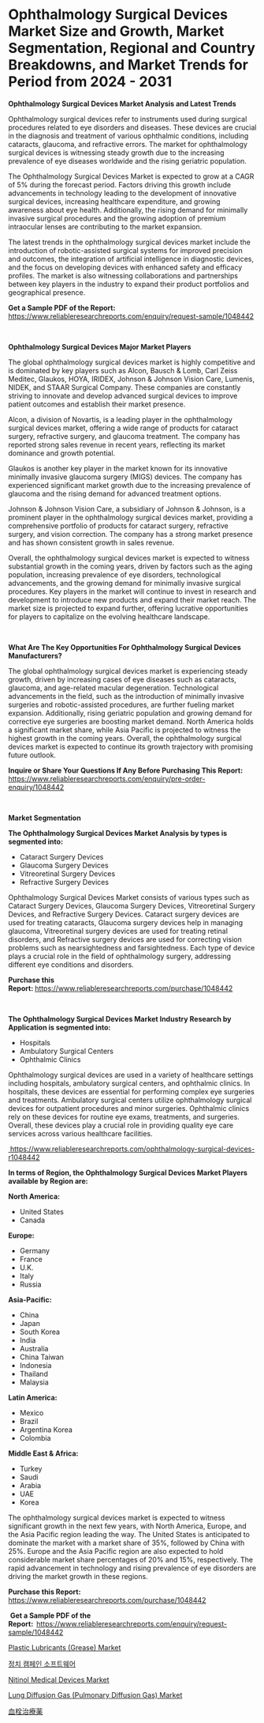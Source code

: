 <p><h1>Ophthalmology Surgical Devices Market Size and Growth, Market Segmentation, Regional and Country Breakdowns, and Market Trends for Period from 2024 -  2031</h1></p><p><strong>Ophthalmology Surgical Devices Market Analysis and Latest Trends</strong></p>
<p><p>Ophthalmology surgical devices refer to instruments used during surgical procedures related to eye disorders and diseases. These devices are crucial in the diagnosis and treatment of various ophthalmic conditions, including cataracts, glaucoma, and refractive errors. The market for ophthalmology surgical devices is witnessing steady growth due to the increasing prevalence of eye diseases worldwide and the rising geriatric population.</p><p>The Ophthalmology Surgical Devices Market is expected to grow at a CAGR of 5% during the forecast period. Factors driving this growth include advancements in technology leading to the development of innovative surgical devices, increasing healthcare expenditure, and growing awareness about eye health. Additionally, the rising demand for minimally invasive surgical procedures and the growing adoption of premium intraocular lenses are contributing to the market expansion.</p><p>The latest trends in the ophthalmology surgical devices market include the introduction of robotic-assisted surgical systems for improved precision and outcomes, the integration of artificial intelligence in diagnostic devices, and the focus on developing devices with enhanced safety and efficacy profiles. The market is also witnessing collaborations and partnerships between key players in the industry to expand their product portfolios and geographical presence.</p></p>
<p><strong>Get a Sample PDF of the Report:&nbsp;</strong> <a href="https://www.reliableresearchreports.com/enquiry/request-sample/1048442">https://www.reliableresearchreports.com/enquiry/request-sample/1048442</a></p>
<p>&nbsp;</p>
<p><strong>Ophthalmology Surgical Devices Major Market Players</strong></p>
<p><p>The global ophthalmology surgical devices market is highly competitive and is dominated by key players such as Alcon, Bausch & Lomb, Carl Zeiss Meditec, Glaukos, HOYA, IRIDEX, Johnson & Johnson Vision Care, Lumenis, NIDEK, and STAAR Surgical Company. These companies are constantly striving to innovate and develop advanced surgical devices to improve patient outcomes and establish their market presence.</p><p>Alcon, a division of Novartis, is a leading player in the ophthalmology surgical devices market, offering a wide range of products for cataract surgery, refractive surgery, and glaucoma treatment. The company has reported strong sales revenue in recent years, reflecting its market dominance and growth potential.</p><p>Glaukos is another key player in the market known for its innovative minimally invasive glaucoma surgery (MIGS) devices. The company has experienced significant market growth due to the increasing prevalence of glaucoma and the rising demand for advanced treatment options.</p><p>Johnson & Johnson Vision Care, a subsidiary of Johnson & Johnson, is a prominent player in the ophthalmology surgical devices market, providing a comprehensive portfolio of products for cataract surgery, refractive surgery, and vision correction. The company has a strong market presence and has shown consistent growth in sales revenue.</p><p>Overall, the ophthalmology surgical devices market is expected to witness substantial growth in the coming years, driven by factors such as the aging population, increasing prevalence of eye disorders, technological advancements, and the growing demand for minimally invasive surgical procedures. Key players in the market will continue to invest in research and development to introduce new products and expand their market reach. The market size is projected to expand further, offering lucrative opportunities for players to capitalize on the evolving healthcare landscape.</p></p>
<p>&nbsp;</p>
<p><strong>What Are The Key Opportunities For Ophthalmology Surgical Devices Manufacturers?</strong></p>
<p><p>The global ophthalmology surgical devices market is experiencing steady growth, driven by increasing cases of eye diseases such as cataracts, glaucoma, and age-related macular degeneration. Technological advancements in the field, such as the introduction of minimally invasive surgeries and robotic-assisted procedures, are further fueling market expansion. Additionally, rising geriatric population and growing demand for corrective eye surgeries are boosting market demand. North America holds a significant market share, while Asia Pacific is projected to witness the highest growth in the coming years. Overall, the ophthalmology surgical devices market is expected to continue its growth trajectory with promising future outlook.</p></p>
<p><strong>Inquire or Share Your Questions If Any Before Purchasing This Report:</strong> <a href="https://www.reliableresearchreports.com/enquiry/pre-order-enquiry/1048442">https://www.reliableresearchreports.com/enquiry/pre-order-enquiry/1048442</a></p>
<p>&nbsp;</p>
<p><strong>Market Segmentation</strong></p>
<p><strong>The Ophthalmology Surgical Devices Market Analysis by types is segmented into:</strong></p>
<p><ul><li>Cataract Surgery Devices</li><li>Glaucoma Surgery Devices</li><li>Vitreoretinal Surgery Devices</li><li>Refractive Surgery Devices</li></ul></p>
<p><p>Ophthalmology Surgical Devices Market consists of various types such as Cataract Surgery Devices, Glaucoma Surgery Devices, Vitreoretinal Surgery Devices, and Refractive Surgery Devices. Cataract surgery devices are used for treating cataracts, Glaucoma surgery devices help in managing glaucoma, Vitreoretinal surgery devices are used for treating retinal disorders, and Refractive surgery devices are used for correcting vision problems such as nearsightedness and farsightedness. Each type of device plays a crucial role in the field of ophthalmology surgery, addressing different eye conditions and disorders.</p></p>
<p><strong>Purchase this Report:&nbsp;</strong><a href="https://www.reliableresearchreports.com/purchase/1048442">https://www.reliableresearchreports.com/purchase/1048442</a></p>
<p>&nbsp;</p>
<p><strong>The Ophthalmology Surgical Devices Market Industry Research by Application is segmented into:</strong></p>
<p><ul><li>Hospitals</li><li>Ambulatory Surgical Centers</li><li>Ophthalmic Clinics</li></ul></p>
<p><p>Ophthalmology surgical devices are used in a variety of healthcare settings including hospitals, ambulatory surgical centers, and ophthalmic clinics. In hospitals, these devices are essential for performing complex eye surgeries and treatments. Ambulatory surgical centers utilize ophthalmology surgical devices for outpatient procedures and minor surgeries. Ophthalmic clinics rely on these devices for routine eye exams, treatments, and surgeries. Overall, these devices play a crucial role in providing quality eye care services across various healthcare facilities.</p></p>
<p><a href="https://www.reliableresearchreports.com/ophthalmology-surgical-devices-r1048442">&nbsp;https://www.reliableresearchreports.com/ophthalmology-surgical-devices-r1048442</a></p>
<p><strong>In terms of Region, the Ophthalmology Surgical Devices Market Players available by Region are:</strong></p>
<p>
    <p> <strong> North America: </strong>
        <ul>
            <li>United States</li>
            <li>Canada</li>
        </ul>
        </p> 
    <p> <strong> Europe: </strong>
        <ul>
            <li>Germany</li>
            <li>France</li>
            <li>U.K.</li>
            <li>Italy</li>
            <li>Russia</li>
        </ul>
        </p> 
    <p> <strong> Asia-Pacific: </strong>
        <ul>
            <li>China</li>
            <li>Japan</li>
            <li>South Korea</li>
            <li>India</li>
            <li>Australia</li>
            <li>China Taiwan</li>
            <li>Indonesia</li>
            <li>Thailand</li>
            <li>Malaysia</li>
        </ul>
        </p> 
    <p> <strong> Latin America: </strong>
        <ul>
            <li>Mexico</li>
            <li>Brazil</li>
            <li>Argentina Korea</li>
            <li>Colombia</li>
        </ul>
        </p> 
    <p> <strong> Middle East & Africa: </strong>
        <ul>
            <li>Turkey</li>
            <li>Saudi</li>
            <li>Arabia</li>
            <li>UAE</li>
            <li>Korea</li>
        </ul>
    </p>
    </p>
<p><p>The ophthalmology surgical devices market is expected to witness significant growth in the next few years, with North America, Europe, and the Asia Pacific region leading the way. The United States is anticipated to dominate the market with a market share of 35%, followed by China with 25%. Europe and the Asia Pacific region are also expected to hold considerable market share percentages of 20% and 15%, respectively. The rapid advancement in technology and rising prevalence of eye disorders are driving the market growth in these regions.</p></p>
<p><strong>Purchase this Report: </strong><a href="https://www.reliableresearchreports.com/purchase/1048442">https://www.reliableresearchreports.com/purchase/1048442</a></p>
<p>&nbsp;<strong>Get a Sample PDF of the Report:&nbsp;&nbsp;</strong><a href="https://www.reliableresearchreports.com/enquiry/request-sample/1048442">https://www.reliableresearchreports.com/enquiry/request-sample/1048442</a></p>
<p><strong></strong></p>
<p><p><a href="https://issuu.com/reportprime-2/docs/plastic-lubricants-grease-market-size-2030.pptx">Plastic Lubricants (Grease) Market</a></p><p><a href="https://medium.com/@kelsihoppe/%EC%A0%95%EC%B9%98-%EC%BA%A0%ED%8E%98%EC%9D%B8-%EC%86%8C%ED%94%84%ED%8A%B8%EC%9B%A8%EC%96%B4-%EC%8B%9C%EC%9E%A5-%EC%84%B1%EA%B3%B5%EC%A0%81%EC%9D%B8-%EB%B9%84%EC%A6%88%EB%8B%88%EC%8A%A4-%EC%A0%84%EB%9E%B5%EC%9D%98-%ED%95%B5%EC%8B%AC-2031%EB%85%84%EA%B9%8C%EC%A7%80-%EC%98%88%EC%83%81-2181337b010f">정치 캠페인 소프트웨어</a></p><p><a href="https://github.com/angeliabkratze/Market-Research-Report-List-1/blob/main/nitinol-medical-devices-market.md">Nitinol Medical Devices Market</a></p><p><a href="https://issuu.com/reportprime-2/docs/lung-diffusion-gas-pulmonary-diffusion-gas-market-">Lung Diffusion Gas (Pulmonary Diffusion Gas) Market</a></p><p><a href="https://github.com/klon646/Market-Research-Report-List-1/blob/main/655652650441.md">血栓治療薬</a></p></p>